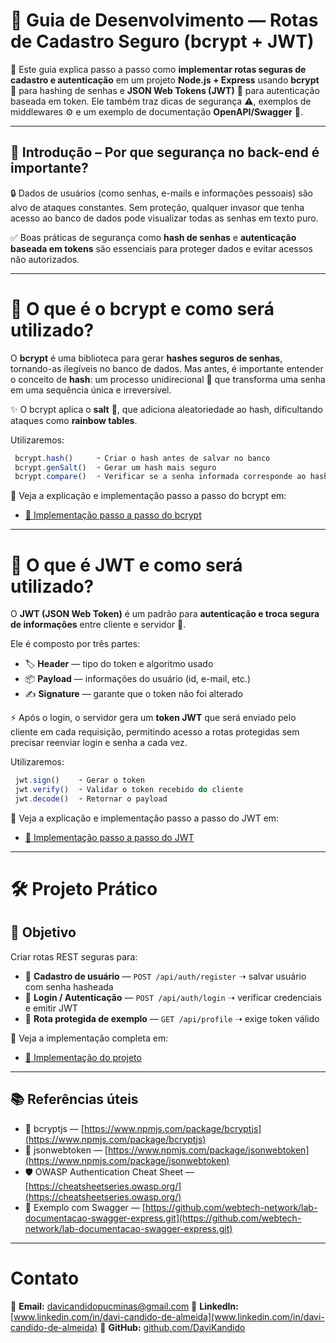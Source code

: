 # 🚀 Guia de Desenvolvimento — Rotas de Cadastro Seguro (bcrypt + JWT)

📘 Este guia explica passo a passo como **implementar rotas seguras de cadastro e autenticação** em um projeto **Node.js + Express** usando **bcrypt** 🔐 para hashing de senhas e **JSON Web Tokens (JWT)** 🪪 para autenticação baseada em token.
Ele também traz dicas de segurança ⚠️, exemplos de middlewares ⚙️ e um exemplo de documentação **OpenAPI/Swagger** 📑.

---

## 🔎 Introdução – Por que segurança no back-end é importante?

🔒 Dados de usuários (como senhas, e-mails e informações pessoais) são alvo de ataques constantes.
Sem proteção, qualquer invasor que tenha acesso ao banco de dados pode visualizar todas as senhas em texto puro.

✅ Boas práticas de segurança como **hash de senhas** e **autenticação baseada em tokens** são essenciais para proteger dados e evitar acessos não autorizados.

---

# 🧩 O que é o bcrypt e como será utilizado?

O **bcrypt** é uma biblioteca para gerar **hashes seguros de senhas**, tornando-as ilegíveis no banco de dados.
Mas antes, é importante entender o conceito de **hash**: um processo unidirecional 🔁 que transforma uma senha em uma sequência única e irreversível.

✨ O bcrypt aplica o **salt** 🧂, que adiciona aleatoriedade ao hash, dificultando ataques como **rainbow tables**.

Utilizaremos:

```js
 bcrypt.hash()     ➝ Criar o hash antes de salvar no banco
 bcrypt.genSalt()  ➝ Gerar um hash mais seguro
 bcrypt.compare()  ➝ Verificar se a senha informada corresponde ao hash armazenado
```

📖 Veja a explicação e implementação passo a passo do bcrypt em:

- [🔗 Implementação passo a passo do bcrypt](/bcrypt_na_pratica)

---

# 🪪 O que é JWT e como será utilizado?

O **JWT (JSON Web Token)** é um padrão para **autenticação e troca segura de informações** entre cliente e servidor 🤝.

Ele é composto por três partes:

- 🏷️ **Header** — tipo do token e algoritmo usado
- 📦 **Payload** — informações do usuário (id, e-mail, etc.)
- ✍️ **Signature** — garante que o token não foi alterado

⚡ Após o login, o servidor gera um **token JWT** que será enviado pelo cliente em cada requisição, permitindo acesso a rotas protegidas sem precisar reenviar login e senha a cada vez.

Utilizaremos:

```js
 jwt.sign()    ➝ Gerar o token
 jwt.verify()  ➝ Validar o token recebido do cliente
 jwt.decode()  ➝ Retornar o payload
```

📖 Veja a explicação e implementação passo a passo do JWT em:

- [🔗 Implementação passo a passo do JWT](/jwt_na_pratica)

---

# 🛠️ Projeto Prático

## 🎯 Objetivo

Criar rotas REST seguras para:

- 👤 **Cadastro de usuário** — `POST /api/auth/register` ➝ salvar usuário com senha hasheada
- 🔑 **Login / Autenticação** — `POST /api/auth/login` ➝ verificar credenciais e emitir JWT
- 🔐 **Rota protegida de exemplo** — `GET /api/profile` ➝ exige token válido

📖 Veja a implementação completa em:

- [🔗 Implementação do projeto](/bcrypt_e_jwt_with_express)

---

## 📚 Referências úteis

- 🔐 bcryptjs — [https://www.npmjs.com/package/bcryptjs](https://www.npmjs.com/package/bcryptjs)
- 🪪 jsonwebtoken — [https://www.npmjs.com/package/jsonwebtoken](https://www.npmjs.com/package/jsonwebtoken)
- 🛡️ OWASP Authentication Cheat Sheet — [https://cheatsheetseries.owasp.org/](https://cheatsheetseries.owasp.org/)
- 📑 Exemplo com Swagger — [https://github.com/webtech-network/lab-documentacao-swagger-express.git](https://github.com/webtech-network/lab-documentacao-swagger-express.git)

---

# Contato

📧 **Email:** [davicandidopucminas@gmail.com](mailto:davicandidopucminas@gmail.com)
💼 **LinkedIn:** [www.linkedin.com/in/davi-candido-de-almeida](www.linkedin.com/in/davi-candido-de-almeida)
🐙 **GitHub:** [github.com/DaviKandido](https://github.com/DaviKandido)
